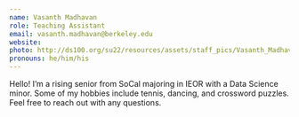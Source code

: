 ```yaml
---
name: Vasanth Madhavan
role: Teaching Assistant
email: vasanth.madhavan@berkeley.edu
website: 
photo: http://ds100.org/su22/resources/assets/staff_pics/Vasanth_Madhavan.png
pronouns: he/him/his
---
```

Hello! I’m a rising senior from SoCal majoring in IEOR with a Data Science minor. Some of my hobbies include tennis, dancing, and crossword puzzles. Feel free to reach out with any questions.